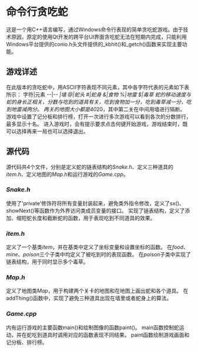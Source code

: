 # 命令行贪吃蛇
这是一个用C++语言编写，通过Windows命令行表现的简单贪吃蛇游戏。由于技术原因，原定的使用Qt开发的跨平台UI界面贪吃蛇无法在短期内完成，只能利用Windows平台提供的conio.h头文件提供的_kbhit()和_getch()函数来实现主要功能。
## 游戏详述
在此版本的贪吃蛇中，用ASCII字符表现不同元素，其中各字符代表的元素如下表所示：
字符|元素
--|--
*|墙
@|蛇头
#|蛇身
&|食物
%|地雷
$|毒草
蛇的移动速度与蛇的身长正相关，分数与吃到的道具有关，吃到食物加一分，吃到毒草减一分，吃到地雷减两分。
两关的地图大小都是40*20，其中第二关在中间用墙进行隔断。
游戏中设置了记分板和排行榜，打开一次进行多次游戏可以看到各次的分数排行，最多显示十名。
进入游戏时，会有提示要求点击何键开始游戏，游戏结束时，既可以选择再来一局也可以选择退出。
## 源代码
源代码共4个文件，分别是定义蛇的链表结构的*Snake.h*、定义三种道具的*item.h*、定义地图的*Map.h*和运行游戏的*Game.cpp*。
### *Snake.h*
使用了'private'修饰符将所有变量封装起来，避免类外指令修改，定义了sx()、showNext()等函数作为外界访问类成员变量的接口。
实现了链表结构，定义了添加、缩短蛇长度和截断蛇的函数，用于表现吃到不同道具的效果。
### *item.h*
定义了一个基类*item*，并在基类中定义了坐标变量和设置坐标的函数。
在*food*、*mine*、*poison*三个子类中均定义了被吃到时的表现函数。
在*poison*子类中实现了链表结构，用于同时显示多个毒草。
### *Map.h*
定义了地图类*Map*，用于构建两个关卡的地图和在地图上画出蛇和各个道具。
在addThing()函数中，实现了避免三种道具出现在墙里或者蛇身上的算法。
### *Game.cpp*
内有运行游戏的主要函数main()和绘制图像的函数paint()。
main函数控制蛇运动，并在蛇吃到道具时调用对应的函数表现不同结果。
paint函数绘制游戏画面和记分板、排行榜。
